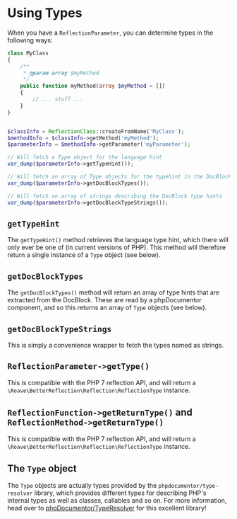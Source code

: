 # Using Types

When you have a `ReflectionParameter`, you can determine types in the following
ways:

```php
class MyClass
{
    /**
     * @param array $myMethod
     */
    public function myMethod(array $myMethod = [])
    {
        // ... stuff ...
    }
}
```

```php

$classInfo = ReflectionClass::createFromName('MyClass');
$methodInfo = $classInfo->getMethod('myMethod');
$parameterInfo = $methodInfo->getParameter('myParameter');

// Will fetch a Type object for the language hint
var_dump($parameterInfo->getTypeHint());

// Will fetch an array of Type objects for the typehint in the DocBlock
var_dump($parameterInfo->getDocBlockTypes());

// Will fetch an array of strings describing the DocBlock type hints
var_dump($parameterInfo->getDocBlockTypeStrings());
```

## `getTypeHint`

The `getTypeHint()` method retrieves the language type hint, which there will
only ever be one of (in current versions of PHP). This method will therefore
return a single instance of a `Type` object (see below).

## `getDocBlockTypes`

The `getDocBlockTypes()` method will return an array of type hints that are
extracted from the DocBlock. These are read by a phpDocumentor component, and
so this returns an array of `Type` objects (see below).

## `getDocBlockTypeStrings`

This is simply a convenience wrapper to fetch the types named as strings.

## `ReflectionParameter->getType()`

This is compatible with the PHP 7 reflection API, and will return a
`\Roave\BetterReflection\Reflection\ReflectionType` instance.

## `ReflectionFunction->getReturnType()` and `ReflectionMethod->getReturnType()`

This is compatible with the PHP 7 reflection API, and will return a
`\Roave\BetterReflection\Reflection\ReflectionType` instance.

## The `Type` object

The `Type` objects are actually types provided by the `phpdocumentor/type-resolver`
library, which provides different types for describing PHP's internal types as
well as classes, callables and so on. For more information, head over to
[phpDocumentor/TypeResolver](https://github.com/phpDocumentor/TypeResolver) for
this excellent library!
